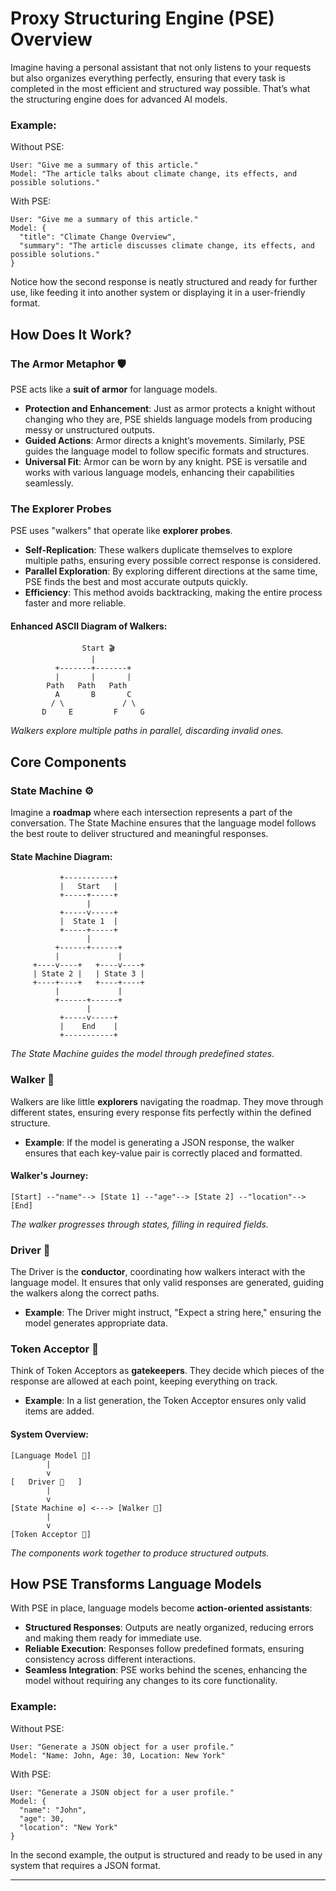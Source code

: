 # Proxy Structuring Engine (PSE) Overview

Imagine having a personal assistant that not only listens to your requests but also organizes everything perfectly, ensuring that every task is completed in the most efficient and structured way possible. That’s what the structuring engine does for advanced AI models.

### Example:

Without PSE:
```
User: "Give me a summary of this article."
Model: "The article talks about climate change, its effects, and possible solutions."
```

With PSE:
```
User: "Give me a summary of this article."
Model: {
  "title": "Climate Change Overview",
  "summary": "The article discusses climate change, its effects, and possible solutions."
}
```

Notice how the second response is neatly structured and ready for further use, like feeding it into another system or displaying it in a user-friendly format.

## How Does It Work?

### The Armor Metaphor 🛡️

PSE acts like a **suit of armor** for language models.

- **Protection and Enhancement**: Just as armor protects a knight without changing who they are, PSE shields language models from producing messy or unstructured outputs.
- **Guided Actions**: Armor directs a knight’s movements. Similarly, PSE guides the language model to follow specific formats and structures.
- **Universal Fit**: Armor can be worn by any knight. PSE is versatile and works with various language models, enhancing their capabilities seamlessly.

### The Explorer Probes

PSE uses "walkers" that operate like **explorer probes**.

- **Self-Replication**: These walkers duplicate themselves to explore multiple paths, ensuring every possible correct response is considered.
- **Parallel Exploration**: By exploring different directions at the same time, PSE finds the best and most accurate outputs quickly.
- **Efficiency**: This method avoids backtracking, making the entire process faster and more reliable.

#### Enhanced ASCII Diagram of Walkers:

```
                Start 🎬
                  |
          +-------+-------+
          |       |       |
        Path   Path   Path
          A       B       C
         / \             / \
       D     E         F     G
```

*Walkers explore multiple paths in parallel, discarding invalid ones.*

## Core Components

### State Machine ⚙️

Imagine a **roadmap** where each intersection represents a part of the conversation. The State Machine ensures that the language model follows the best route to deliver structured and meaningful responses.

#### State Machine Diagram:

```
           +-----------+
           |   Start   |
           +-----+-----+
                 |
           +-----v-----+
           |  State 1  |
           +-----+-----+
                 |
          +------+------+
          |             |
     +----v----+   +----v----+
     | State 2 |   | State 3 |
     +----+----+   +----+----+
          |             |
          +------+------+
                 |
           +-----v-----+
           |    End    |
           +-----------+
```

*The State Machine guides the model through predefined states.*

### Walker 🚶

Walkers are like little **explorers** navigating the roadmap. They move through different states, ensuring every response fits perfectly within the defined structure.

- **Example**: If the model is generating a JSON response, the walker ensures that each key-value pair is correctly placed and formatted.

#### Walker's Journey:

```
[Start] --"name"--> [State 1] --"age"--> [State 2] --"location"--> [End]
```

*The walker progresses through states, filling in required fields.*

### Driver 🎯

The Driver is the **conductor**, coordinating how walkers interact with the language model. It ensures that only valid responses are generated, guiding the walkers along the correct paths.

- **Example**: The Driver might instruct, "Expect a string here," ensuring the model generates appropriate data.

### Token Acceptor 🛂

Think of Token Acceptors as **gatekeepers**. They decide which pieces of the response are allowed at each point, keeping everything on track.

- **Example**: In a list generation, the Token Acceptor ensures only valid items are added.

#### System Overview:

```
[Language Model 🤖]
        |
        v
[   Driver 🎯   ]
        |
        v
[State Machine ⚙️] <---> [Walker 🚶]
        |
        v
[Token Acceptor 🛂]
```

*The components work together to produce structured outputs.*

## How PSE Transforms Language Models

With PSE in place, language models become **action-oriented assistants**:

- **Structured Responses**: Outputs are neatly organized, reducing errors and making them ready for immediate use.
- **Reliable Execution**: Responses follow predefined formats, ensuring consistency across different interactions.
- **Seamless Integration**: PSE works behind the scenes, enhancing the model without requiring any changes to its core functionality.

### Example:

Without PSE:
```
User: "Generate a JSON object for a user profile."
Model: "Name: John, Age: 30, Location: New York"
```

With PSE:
```
User: "Generate a JSON object for a user profile."
Model: {
  "name": "John",
  "age": 30,
  "location": "New York"
}
```

In the second example, the output is structured and ready to be used in any system that requires a JSON format.

---
